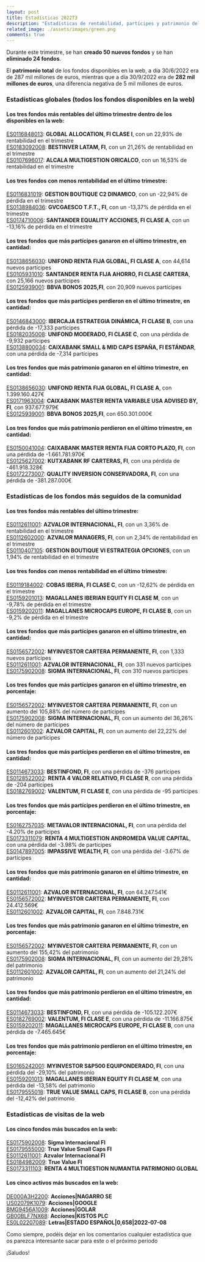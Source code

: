 ```yaml
---
layout: post
title: Estadísticas 2022T3
description: "Estadísticas de rentabilidad, partícipes y patrimonio del tercer trimestre de 2022"
related_image: ./assets/images/green.png
comments: true
---
```

Durante este trimestre, se han **creado 50 nuevos fondos** y se han **eliminado 24 fondos**.

El **patrimonio total** de los fondos disponibles en la web, a día 30/6/2022 era de 287 mil millones de euros, mientras que a día 30/9/2022 era de **282 mil millones de euros**, una diferencia negativa de 5 mil millones de euros.  

### **Estadísticas globales** (todos los fondos disponibles en la web)  
  
#### Los tres **fondos más rentables** del último trimestre dentro de los disponibles en la web:

[ES0116848013](./fondos/ES0116848013.html): **GLOBAL ALLOCATION, FI CLASE I**, con un 22,93% de rentabilidad en el trimestre  
[ES0183092008](./fondos/ES0183092008.html): **BESTINVER LATAM, FI**, con un 21,26% de rentabilidad en el trimestre  
[ES0107696017](./fondos/ES0107696017.html): **ALCALA MULTIGESTION ORICALCO**, con un 16,53% de rentabilidad en el trimestre  

#### Los tres **fondos con menos rentabilidad** en el último trimestre:

[ES0116831019](./fondos/ES0116831019.html): **GESTION BOUTIQUE C2 DINAMICO**, con un -22,94% de pérdida en el trimestre  
[ES0138984036](./fondos/ES0138984036.html): **GVCGAESCO T.F.T., FI**, con un -13,37% de pérdida en el trimestre  
[ES0174710006](./fondos/ES0174710006.html): **SANTANDER EQUALITY ACCIONES, FI CLASE A**, con un -13,16% de pérdida en el trimestre  

#### Los tres **fondos que más partícipes ganaron** en el último trimestre, en cantidad:

[ES0138656030](./fondos/ES0138656030.html): **UNIFOND RENTA FIJA GLOBAL, FI CLASE A**, con 44,614 nuevos partícipes  
[ES0105931010](./fondos/ES0105931010.html): **SANTANDER RENTA FIJA AHORRO, FI CLASE CARTERA**, con 25,166 nuevos partícipes  
[ES0125939001](./fondos/ES0125939001.html): **BBVA BONOS 2025,FI**, con 20,909 nuevos partícipes  

#### Los tres **fondos que más partícipes perdieron** en el último trimestre, en cantidad:

[ES0146843000](./fondos/ES0146843000.html): **IBERCAJA ESTRATEGIA DINÁMICA, FI CLASE B**, con una pérdida de -17,333 partícipes  
[ES0182035008](./fondos/ES0182035008.html): **UNIFOND MODERADO, FI CLASE C**, con una pérdida de -9,932 partícipes  
[ES0138800034](./fondos/ES0138800034.html): **CAIXABANK SMALL & MID CAPS ESPAÑA, FI ESTÁNDAR**, con una pérdida de -7,314 partícipes  

#### Los tres **fondos que más patrimonio ganaron** en el último trimestre, en cantidad:

[ES0138656030](./fondos/ES0138656030.html): **UNIFOND RENTA FIJA GLOBAL, FI CLASE A**, con 1.399.160.427€  
[ES0171963004](./fondos/ES0171963004.html): **CAIXABANK MASTER RENTA VARIABLE USA ADVISED BY, FI**, con 937.677.979€  
[ES0125939001](./fondos/ES0125939001.html): **BBVA BONOS 2025,FI**, con 650.301.000€  

#### Los tres **fondos que más patrimonio perdieron** en el último trimestre, en cantidad:

[ES0150041004](./fondos/ES0150041004.html): **CAIXABANK MASTER RENTA FIJA CORTO PLAZO, FI**, con una pérdida de -1.661.781.970€  
[ES0125627002](./fondos/ES0125627002.html): **KUTXABANK RF CARTERAS, FI**, con una pérdida de -461.918.328€  
[ES0172273007](./fondos/ES0172273007.html): **QUALITY INVERSION CONSERVADORA, FI**, con una pérdida de -381.287.000€    

### **Estadísticas de los fondos más seguidos de la comunidad**  
  
#### Los tres **fondos más rentables** del último trimestre:

[ES0112611001](./fondos/ES0112611001.html): **AZVALOR INTERNACIONAL, FI**, con un 3,36% de rentabilidad en el trimestre  
[ES0112602000](./fondos/ES0112602000.html): **AZVALOR MANAGERS, FI**, con un 2,34% de rentabilidad en el trimestre  
[ES0110407105](./fondos/ES0110407105.html): **GESTION BOUTIQUE VI ESTRATEGIA OPCIONES**, con un 1,94% de rentabilidad en el trimestre  

#### Los tres **fondos con menos rentabilidad** en el último trimestre:

[ES0119184002](./fondos/ES0119184002.html): **COBAS IBERIA, FI CLASE C**, con un -12,62% de pérdida en el trimestre  
[ES0159201013](./fondos/ES0159201013.html): **MAGALLANES IBERIAN EQUITY FI CLASE M**, con un -9,78% de pérdida en el trimestre  
[ES0159202011](./fondos/ES0159202011.html): **MAGALLANES MICROCAPS EUROPE, FI CLASE B**, con un -9,2% de pérdida en el trimestre  

#### Los tres **fondos que más partícipes ganaron** en el último trimestre, en **cantidad**:

[ES0156572002](./fondos/ES0156572002.html): **MYINVESTOR CARTERA PERMANENTE, FI**, con 1,333 nuevos partícipes  
[ES0112611001](./fondos/ES0112611001.html): **AZVALOR INTERNACIONAL, FI**, con 331 nuevos partícipes  
[ES0175902008](./fondos/ES0175902008.html): **SIGMA INTERNACIONAL, FI**, con 310 nuevos partícipes  

#### Los tres **fondos que más partícipes ganaron** en el último trimestre, en **porcentaje**:

[ES0156572002](./fondos/ES0156572002.html): **MYINVESTOR CARTERA PERMANENTE, FI**, con un aumento del 105,88% del número de partícipes  
[ES0175902008](./fondos/ES0175902008.html): **SIGMA INTERNACIONAL, FI**, con un aumento del 36,26% del número de partícipes  
[ES0112601002](./fondos/ES0112601002.html): **AZVALOR CAPITAL, FI**, con un aumento del 22,22% del número de partícipes  

#### Los tres **fondos que más partícipes perdieron** en el último trimestre, en **cantidad**:

[ES0114673033](./fondos/ES0114673033.html): **BESTINFOND, FI**, con una pérdida de -376 partícipes  
[ES0128522002](./fondos/ES0128522002.html): **RENTA 4 VALOR RELATIVO, FI CLASE R**, con una pérdida de -204 partícipes  
[ES0182769002](./fondos/ES0182769002.html): **VALENTUM, FI CLASE E**, con una pérdida de -95 partícipes  

#### Los tres **fondos que más partícipes perdieron** en el último trimestre, en **porcentaje**:

[ES0162757035](./fondos/ES0162757035.html): **METAVALOR INTERNACIONAL, FI**, con una pérdida del -4.20% de partícipes  
[ES0173311079](./fondos/ES0173311079.html): **RENTA 4 MULTIGESTION ANDROMEDA VALUE CAPITAL**, con una pérdida del -3.98% de partícipes  
[ES0147897005](./fondos/ES0147897005.html): **IMPASSIVE WEALTH, FI**, con una pérdida del -3.67% de partícipes  

#### Los tres **fondos que más patrimonio ganaron** en el último trimestre, en **cantidad**:

[ES0112611001](./fondos/ES0112611001.html): **AZVALOR INTERNACIONAL, FI**, con 64.247.541€  
[ES0156572002](./fondos/ES0156572002.html): **MYINVESTOR CARTERA PERMANENTE, FI**, con 24.412.569€  
[ES0112601002](./fondos/ES0112601002.html): **AZVALOR CAPITAL, FI**, con 7.848.731€  

#### Los tres **fondos que más patrimonio ganaron** en el último trimestre, en **porcentaje**:

[ES0156572002](./fondos/ES0156572002.html): **MYINVESTOR CARTERA PERMANENTE, FI**, con un aumento del 155,42% del patrimonio  
[ES0175902008](./fondos/ES0175902008.html): **SIGMA INTERNACIONAL, FI**, con un aumento del 29,28% del patrimonio  
[ES0112601002](./fondos/ES0112601002.html): **AZVALOR CAPITAL, FI**, con un aumento del 21,24% del patrimonio  

#### Los tres **fondos que más patrimonio perdieron** en el último trimestre, en **cantidad**:

[ES0114673033](./fondos/ES0114673033.html): **BESTINFOND, FI**, con una pérdida de -105.122.207€  
[ES0182769002](./fondos/ES0182769002.html): **VALENTUM, FI CLASE E**, con una pérdida de -11.166.875€        
[ES0159202011](./fondos/ES0159202011.html): **MAGALLANES MICROCAPS EUROPE, FI CLASE B**, con una pérdida de -7.465.645€        


#### Los tres **fondos que más patrimonio perdieron** en el último trimestre, en **porcentaje**:

[ES0165242001](./fondos/ES0165242001.html): **MYINVESTOR S&P500 EQUIPONDERADO, FI**, con una pérdida del -29,10% del patrimonio  
[ES0159201013](./fondos/ES0159201013.html): **MAGALLANES IBERIAN EQUITY FI CLASE M**, con una pérdida del -13,58% del patrimonio  
[ES0179555018](./fondos/ES0179555018.html): **TRUE VALUE SMALL CAPS, FI CLASE B**, con una pérdida del -12,42% del patrimonio  

### **Estadísticas de visitas de la web**

#### Los cinco **fondos más buscados** en la web:

[ES0175902008](./fondos/ES0175902008.html): **Sigma Internacional FI**  
[ES0179555000](./fondos/ES0179555000.html): **True Value Small Caps FI**  
[ES0112611001](./fondos/ES0112611001.html): **Azvalor Internacional FI**  
[ES0184982009](./fondos/ES0184982009.html): **True Value FI**  
[ES0173311103](./fondos/ES0173311103.html): **RENTA 4 MULTIGESTION NUMANTIA PATRIMONIO GLOBAL**  


#### Los cinco **activos más buscados** en la web:

[DE000A3H2200](./activos/DE000A3H2200.html): **Acciones\|NAGARRO SE**  
[US02079K1079](./activos/US02079K1079.html): **Acciones\|GOOGLE**  
[BMG9456A1009](./activos/BMG9456A1009.html): **Acciones\|GOLAR**  
[GB00BLF7NX68](./activos/GB00BLF7NX68.html): **Acciones\|KISTOS PLC**  
[ES0L02207089](./activos/ES0L02207089.html): **Letras|ESTADO ESPAÑOL|0,658|2022-07-08**  


Como siempre, podéis dejar en los comentarios cualquier estadística que os parezca interesante sacar para este o el próximo periodo

¡Saludos!
